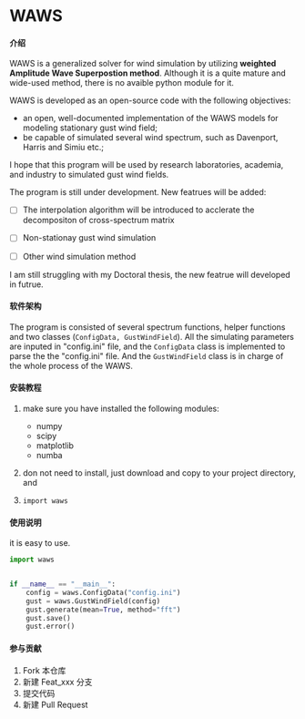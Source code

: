 # WAWS

#### 介绍

WAWS is a generalized solver for wind simulation by utilizing **weighted  Amplitude Wave Superpostion method**. Although it is a quite mature and wide-used method, there is no avaible python module for it.  



WAWS is developed as an open-source code with the following objectives:

- an open, well-documented implementation of the WAWS models for modeling stationary gust wind field;
- be capable of simulated several wind spectrum, such as Davenport, Harris and Simiu etc.;

I hope that this program will be used by research laboratories, academia, and industry to simulated gust wind fields.

 The program is still under development. New featrues will be added:

- [ ] The interpolation algorithm will be introduced to  acclerate the decompositon of cross-spectrum matrix
- [ ] Non-stationay gust wind simulation
- [ ] Other wind simulation method



I am still struggling with my Doctoral thesis, the new featrue will developed in futrue.



#### 软件架构
The program is consisted of several spectrum functions, helper functions and two classes (`ConfigData, GustWindField`).  All the simulating parameters are inputed in "config.ini" file, and the `ConfigData` class is implemented to parse the the "config.ini" file.  And the `GustWindField` class is in charge of the whole process of the WAWS. 

  

#### 安装教程

1. make sure you have installed the following modules:

   - numpy
   - scipy
   - matplotlib
   - numba

2. don not need to install, just download and copy to your project directory, and

3. `import waws`

   

#### 使用说明

it is easy to use. 

``` python
import waws


if __name__ == "__main__":
    config = waws.ConfigData("config.ini")
    gust = waws.GustWindField(config)
    gust.generate(mean=True, method="fft")
    gust.save()
    gust.error()
```



#### 参与贡献

1.  Fork 本仓库
2.  新建 Feat_xxx 分支
3.  提交代码
4.  新建 Pull Request


#### 
